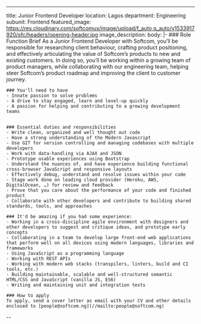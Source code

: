 ---
title:              Junior Frontend Developer
location:           Lagos
department:         Engineering
subunit:            Frontend
featured_image:     https://res.cloudinary.com/softcomux/image/upload/f_auto,q_auto/v1533917920/sfc/headers/opening-header.jpg
image_description:
body: |-
    ### Role Function Brief
    As a Junior Frontend Developer with Softcom, you’ll be responsible for researching client behaviour, crafting product positioning, and effectively articulating the value of Softcom’s products to new and existing customers. In doing so, you’ll be working within a growing team of product managers, while collaborating with our engineering team, helping steer Softcom’s product roadmap and improving the client to customer journey.

    ### You'll need to have
    - Innate passion to solve problems
    - A drive to stay engaged, learn and level-up quickly
    - A passion for helping and contributing to a growing development teams


    ### Essential duties and responsibilities
    - Write clean, organized and well thought out code
    - Have a strong understanding of the Modern Javascript
    - Use GIT for version controlling and managing codebases with multiple developers
    - Work with data-handling via AJAX and JSON
    - Prototype usable experiences using Bootstrap
    - Understand the nuances of, and have experience building functional cross-browser JavaScript and responsive layouts
    - Effectively debug, understand and resolve issues within your code
    - Stage work done on leading cloud provider (Heroku, AWS, DigitalOcean, …) for review and feedback
    - Prove that you care about the performance of your code and finished product
    - Collaborate with other developers and contribute to building shared standards, tools, and approaches
    
    ### It'd be amazing if you had some experience:
    - Working in a cross-discipline agile environment with designers and other developers to suggest and critique ideas, and prototype early concepts
    - Collaborating in a team to develop large front-end web applications that perform well on all devices using modern languages, libraries and frameworks
    - Using JavaScript as a programming language
    - Working with REST APIs
    - Working with modern web stacks (transpilers, linters, build and CI tools, etc.)
    - Building maintainable, scalable and well-structured semantic HTML/CSS and JavaScript (vanilla JS, ES6)
    - Writing and maintaining unit and integration tests

    ### How to apply
    To apply, send a cover letter as email with your CV and other details enclosed to [people@softcom.ng](//mailto:people@softcom.ng)
--